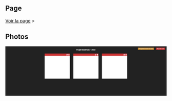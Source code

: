 ## Page
        
[Voir la page](https://tinou95.github.io/Bloc_notes/index.html) &gt;

## Photos

![Image WebSite](asset/Capture.PNG)